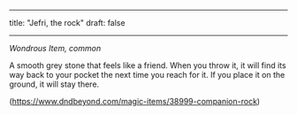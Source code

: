
---
title: "Jefri, the rock"
draft: false

---
*Wondrous Item, common*

A smooth grey stone that feels like a friend. When you throw it, it will find its way back to your pocket the next time you reach for it. If you place it on the ground, it will stay there.

(https://www.dndbeyond.com/magic-items/38999-companion-rock)